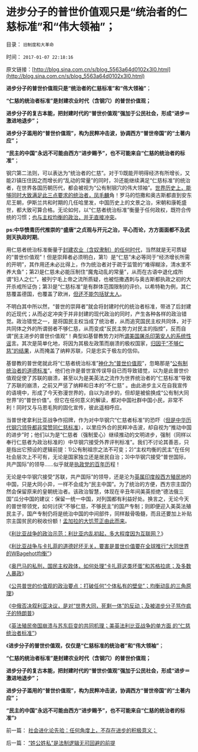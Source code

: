 # 进步分子的普世价值观只是“统治者的仁慈标准”和“伟大领袖”；

目录： `旧制度和大革命` 

时间： `2017-01-07 22:18:16` 

原文链接：[http://blog.sina.com.cn/s/blog_5563a64d0102x3l0.html](http://blog.sina.com.cn/s/blog_5563a64d0102x3l0.html)

**进步分子的普世价值观只是“统治者的仁慈标准”和“伟大领袖”**；

**“仁慈的统治者标准”是封建农业时代（含钢穴）的普世价值观；**

**进步分子的复古本能，把封建时代的“普世价值观”强加于公民社会，形成“进步＝激进地退步”；**

**进步分子滥用的“普世价值观”，构为民粹冲击波，协调西方“普世帝国”的“土著内应”；**

**“民主的中国”永远不可能由西方“进步赐予”，也不可能来自“仁慈的统治者的标准”**；

钢穴第二法则，可以表达为“统治者的仁慈”。对于1)既能开明得经济有所增长，又能2)镇压住因之而增长的“乱动的常量”的同时，3)还能继续满足“仁慈标准”的统治者，在世界各国历朝历代，都会被视为“公有制钢穴的伟大领袖”。[世界历史上，能够同时大致满足此三点要求的统治者，凤毛麟](../../../2016/11/21/社会中“动乱，夺权”的魔鬼常量，民主社会和仁慈政治的标准.md)角！罗马的恺撒和奥古斯都直到安东尼王朝，伊斯兰共和时期的几任哈里发，中国历史上的文景之治，宋朝和康乾盛世，都大致可算合格。无论如何，以“仁慈者统治标准”衡量于任何政权，既符合传统的习惯；[也与主权均衡的政治，并无直接冲突](../../../2010/1/15/为什么私有制社会富人有善心.md)。

**ps:中华愤青历代推崇的“盛唐”之贞观与开元之治，平心而论，方方面面都不及武则天执政时期**。

用仁慈者统治标准衡量于[封建农业（含奴隶制）的任何时代](http://darthvad.blog.163.com/blog/static/5339947020169101034673/)，当然就是无可质疑的“普世价值观”！但是崇拜者必须明白，第1）是“仁慈”未必等同于“经济增长所需的开明”，其作用还未必比得上，作为统治者对于疏于监管的“难得糊涂，清水里不养大鱼”；第2)是仁慈未必能压制住“魔鬼动乱的常量”，从而在古语中退化成所谓“妇人之仁”，被列宁毛上帝之流所质疑，也被恺撒遇刺与奥古斯都执政之初的大开杀戒所证伪；第3)是“仁慈标准”是有群体范围限制的评价。以希特勒为例，其仁慈覆盖德国，也覆盖了欧洲，[但还不能包括犹太人](../../../2015/8/21/希特勒不是纳粹思想之源，不可能独自决定极端性政策；.md)。

不明白其中所以然，“普世的崇拜者”就会将封建时代的统治者标准，带进了后封建的近现代；从而必定冲突于并非封建的现代政治的同时，产生各种各样的政治错觉。政治错觉之一，是将国民主权当成了统治者，从而追究国民主权共同体，对于共同体之外的所谓弱者不够仁慈，从而变成“反民主势力对民主的指控”，反而自谓“民主进步的普世价值观”！典型如基督教势力对所[谓美国屠杀印第安人的系统性谣](../../../2009/7/6/美国残酷屠杀印第安人的历史真相.md)言。其次是简单化地，将因为其极左政策而崩溃的极权国家，[归因于“不够仁慈”的结果](../../../2014/5/13/借阉割曲解DavidIring细节，纳粹左棍妖魔化实事求是的自由人.md)，从而掩盖了纳粹苏联，只是忠实于极左的信仰。

基督教的普世佬就此将“仁慈者统治标准”[神化为“普世价值观](../../../2016/12/25/实体社会学与普世价值（传统观念），观点截然相反；.md)”，忽略那是“[公有制统治者的道德标准](../../../2010/12/2/马克思阶级斗争观点和社会政治模型.md)”。他们也许是普世宣传误导自已而导致错觉，以为是此普世价值观促使了苏联的崩溃，甚至以为是美英法之流作为世界统治者的“仁慈标准”导致了苏联的崩溃，之前又严惩了纳粹和日本的“不仁慈”
。由此进步主义在自我宣传的语境中，形成了今天弥漫世界的，自以为进步的，但却是被偷换成“公有制大同世界”的“普世价值”。但它在任何意义的解读，都对中国社群中国小民，非常不利！同时又与马恩毛狗的固化宣传，彼此遥相呼应。

当普世佬拿利比亚战争作招牌，作为对中华钢穴“仁慈者标准”的恐吓（[但是中华历代钢穴领导都非常赞同仁慈标准](../../../2009/3/20/国学儒教精华之等级制度的政治意义.md)），以里应外合的民粹冲击波，却自视为“推动中国的进步”时；他们以为是“仁慈者（强制爱心）继续推动的文明进步，强制（同样以奉行仁慈者为政治标准的）中华钢穴接受外界评判标准”。我们不讨论其善恶，只是指出它预设的逻辑前提：1)公有制祖宗之法不可变；2)“主权均衡的民主”在任何社会层次上不可有，无论是国家独立还是居民自治；3)中华钢穴接受“普世国际，共产国际”的领导……似乎就是[执政党的百年历](../../../2013/8/29/国防大学政治军官们的公共信仰，本应在公众场合保持沉默.md)程！

无论是中华钢穴接受“苏联，共产国际”的领导，还是沦为[英属印度般西方殖民地](../../../2016/9/10/“让中国再做三百年殖民地”的“爱国”的进步主义.md)的中国，只是大同小异，一样不会成为“民主中国”。为了统治的方便，西方宗主国仍然会保留原来的皇朝统治者。该政治智慧，体现在辛丑年间美英拒绝“德法俄三国”瓜分中国的建议：保留一统一中国，对列国都有利益好处。换言之，无论今天的普世带领党，如何讨厌“不够仁慈，不够民主”的国产专制；则即便迎入美英法殖民主子，国产专制仍将是统治中国的中间部件，同样敲骨吸髓，而且还要加上补贴宗主国贫民的税收份额！[孟加拉的大饥荒正由此而来](../../../2012/1/20/小小的英国集中了全球纺织业，工业革命因而发生.md)。

《[利比亚战争的政治示范：利比亚内乱初起，多大程度因为互联网？](../../../2017/1/2/利比亚战争的政治示范：内乱多大程度因为互联网？.md)》

《[利比亚战争与卡扎菲的道德好坏无关，要害是普世价值要在全球推行“大同世界的WBagehot均衡”](../../../2017/1/3/利比亚战争与卡扎菲的道德好坏无关，普世价值的“公敌宣布”.md)》

《[奥巴马的私刑，国民主权政体，如何处理“卡扎菲这类坏蛋”和苏格拉底；及多数人暴政](../../../2017/1/4/奥巴马的私刑，忘记了黑人在美国一百年遭受的私刑；.md)》

《[公共普世的价值观的政治要点：打破任何“个体私有的壁垒”；均衡动乱的三角原理](../../../2017/1/5/普世价值观的政治要点：打破任何“个体私有的壁垒”；.md)》

《[中俄否决叙利亚决议，是对“世界大同，死剩一体”的反动；及被进步分子骂作疯子的特朗普](../../../2017/1/6/普世价值“死剩一统”的“世界大战，秦灭六国，世界大同”.md)》

《[英法殖民帝国崩溃与苏东巨变的共同机理；美英法利比亚战争的单方面
的“仁慈统治者标准”](../../../2017/1/7/英法殖民帝国崩溃与苏东巨变的共同机理，及利比亚战争.md)》

《**进步分子的普世价值观，仅仅是“仁慈标准的统治者”和“伟大领袖”**；

**“仁慈的统治者标准”是封建农业时代（含钢穴）的普世价值观；**

**进步分子的复古本能，把封建时代的“普世价值观”强加于公民社会，形成“进步＝激进地退步”；**

**进步分子滥用的“普世价值观”，构为民粹冲击波，协调西方“普世帝国”的“土著内应”；**

**“民主的中国”永远不可能由西方“进步赐予”，也不可能来自“仁慈的统治者的标准”**》

前一篇： [社会进化论先验：任何角度上，不存在进步的积极意义；](../../../2017/1/10/社会进化论先验：任何角度上，不存在进步的积极意义；.md)

后一篇： [“姓公姓私”是法制逻辑无可回避的前提](../../../2017/1/6/“姓公姓私”是法制逻辑无可回避的前提.md)

